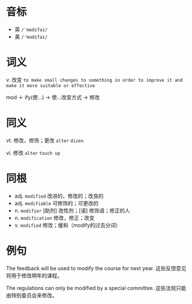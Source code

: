 # 音标

- 英 `/ˈmɒdɪfaɪ/`
- 美 `/'mɑdɪfaɪ/`

# 词义

v. 改变
`to make small changes to something in order to improve it and make it more suitable or effective`



mod ＋ ify(使…) → 使…改变方式 → 修改

# 同义

vt. 修改，修饰；更改
`alter` `dizen`

vi. 修改
`alter` `touch up`

# 同根

- adj. `modified` 改进的，修改的；改良的
- adj. `modifiable` 可修饰的；可更改的
- n. `modifier` [助剂] 改性剂；[语] 修饰语；修正的人
- n. `modification` 修改，修正；改变
- v. `modified` 修改；缓和（modify的过去分词）

# 例句

The feedback will be used to modify the course for next year.
这些反馈意见将用于修改明年的课程。

The regulations can only be modified by a special committee.
这些法规只能由特别委员会来修改。


